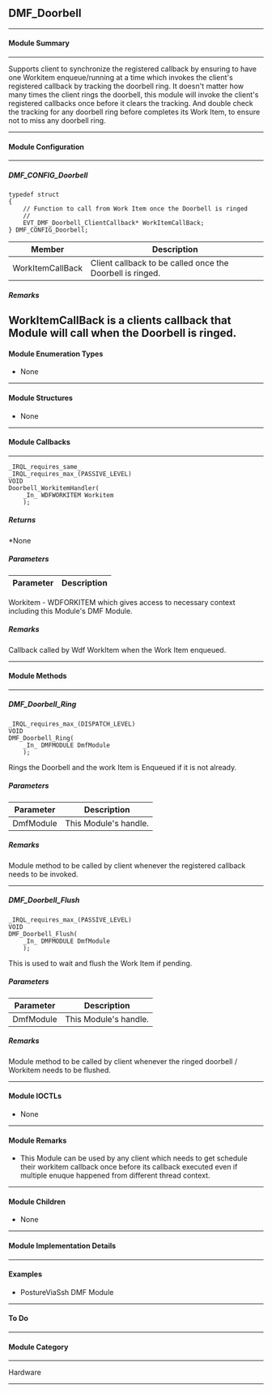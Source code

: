 ## DMF_Doorbell

-----------------------------------------------------------------------------------------------------------------------------------

#### Module Summary

-----------------------------------------------------------------------------------------------------------------------------------

Supports client to synchronize the registered callback by ensuring
to have one Workitem enqueue/running at a time which invokes the client's
registered callback by tracking the doorbell ring.
It doesn't matter how many times the client rings the doorbell,
this module will invoke the client's registered callbacks once before
it clears the tracking. And double check the tracking for any doorbell ring
before completes its Work Item, to ensure not to miss any doorbell ring.

-----------------------------------------------------------------------------------------------------------------------------------

#### Module Configuration

-----------------------------------------------------------------------------------------------------------------------------------
##### DMF_CONFIG_Doorbell
````
typedef struct
{
    // Function to call from Work Item once the Doorbell is ringed
    //
    EVT_DMF_Doorbell_ClientCallback* WorkItemCallBack;
} DMF_CONFIG_Doorbell;
````
Member | Description
----|----
WorkItemCallBack | Client callback to be called once the Doorbell is ringed.

##### Remarks

WorkItemCallBack is a clients callback that Module will call when the Doorbell is ringed.
-----------------------------------------------------------------------------------------------------------------------------------

#### Module Enumeration Types

* None

-----------------------------------------------------------------------------------------------------------------------------------

#### Module Structures

* None

-----------------------------------------------------------------------------------------------------------------------------------

#### Module Callbacks

-----------------------------------------------------------------------------------------------------------------------------------

````
_IRQL_requires_same_
_IRQL_requires_max_(PASSIVE_LEVEL)
VOID
Doorbell_WorkitemHandler(
    _In_ WDFWORKITEM Workitem
    );
````

##### Returns

*None

##### Parameters
Parameter | Description
----|----
Workitem - WDFORKITEM which gives access to necessary context including this
               Module's DMF Module.

##### Remarks

Callback called by Wdf WorkItem when the Work Item enqueued.

----
#### Module Methods
----

##### DMF_Doorbell_Ring

````
_IRQL_requires_max_(DISPATCH_LEVEL)
VOID
DMF_Doorbell_Ring(
    _In_ DMFMODULE DmfModule
    );
````

Rings the Doorbell and the work Item is Enqueued if it is not already.

##### Parameters
Parameter | Description
----|----
DmfModule | This Module's handle.

##### Remarks

Module method to be called by client whenever the registered callback needs to be invoked.

-----------------------------------------------------------------------------------------------------------------------------------

##### DMF_Doorbell_Flush

````
_IRQL_requires_max_(PASSIVE_LEVEL)
VOID
DMF_Doorbell_Flush(
    _In_ DMFMODULE DmfModule
    );
````

This is used to wait and flush the Work Item if pending.

##### Parameters
Parameter | Description
----|----
DmfModule | This Module's handle.

##### Remarks

Module method to be called by client whenever the ringed doorbell / Workitem needs to be flushed.

-----------------------------------------------------------------------------------------------------------------------------------

#### Module IOCTLs

* None

-----------------------------------------------------------------------------------------------------------------------------------

#### Module Remarks

* This Module can be used by any client which needs to get schedule their workitem callback once
before its callback executed even if multiple enuque happened from different thread context.

-----------------------------------------------------------------------------------------------------------------------------------

#### Module Children

* None

-----------------------------------------------------------------------------------------------------------------------------------

#### Module Implementation Details

-----------------------------------------------------------------------------------------------------------------------------------

#### Examples

* PostureViaSsh DMF Module

-----------------------------------------------------------------------------------------------------------------------------------

#### To Do

-----------------------------------------------------------------------------------------------------------------------------------
#### Module Category

-----------------------------------------------------------------------------------------------------------------------------------

Hardware

-----------------------------------------------------------------------------------------------------------------------------------
